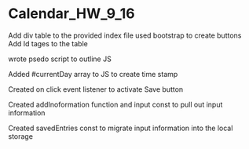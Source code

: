 # Calendar_HW_9_16

Add div table to the provided index file
used bootstrap to create buttons
Add Id tages to the table

wrote psedo script to outline JS

Added #currentDay array to JS to create time stamp

Created on click event listener to activate Save button

Created addInoformation function and input const to pull out input information 

Created savedEntries const to migrate input information into the local storage
